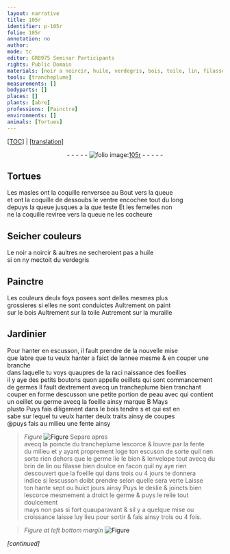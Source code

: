 ```yaml
---
layout: narrative
title: 105r
identifier: p-105r
folio: 105r
annotation: no
author:
mode: tc
editor: GR8975 Seminar Participants
rights: Public Domain
materials: [noir a noircir, huile, verdegris, bois, toile, lin, filasse]
tools: [trancheplume]
measurements: []
bodyparts: []
places: []
plants: [abre]
professions: [Painctre]
environments: []
animals: [Tortues]
---
```


 <p><a href="{{ site.baseurl }}/diplomatic/">[TOC]</a> | <a href="{{ site.baseurl }}/texts/p-105r_tl/" target="_blank">[translation]</a></p><div class="folio" align="center">- - - - - <a href="http://gallica.bnf.fr/ark:/12148/btv1b10500001g/f215.image" target="_blank"><img src="https://cu-mkp.github.io/2017-workshop-edition/assets/photo-icon.png" alt="folio image: " style="display:inline-block; margin-bottom:-3px;"/>105r</a> - - - - - </div>  
  

## <span class="al">Tortues</span>

 
Les masles ont la coquille renversee au Bout vers la queue<br/> et ont la coquille de dessoubs le ventre encochee tout du long<br/> depuys la queue jusques a la <span class="del">que</span> teste Et les femelles non<br/> ne la coquille reviree vers la queue ne les cocheure
 
 
  

## Seicher couleurs

 
Le <span class="m">noir a noircir</span> & aultres ne secheroient pas a <span class="m">huile</span><br/> si on ny mectoit du <span class="m">verdegris</span>
 
 
  

## <span class="pro">Painctre</span>

 
Les couleurs deulx foys posees sont delles mesmes plus<br/> grossieres si elles ne sont conduictes Aultrem<span class="exp">ent</span> on paint<br/> sur le <span class="m">bois</span> Aultrem<span class="exp">ent</span> sur la <span class="m">toile</span> Autrem<span class="exp">ent</span> sur la muraille
 
 
  

## Jardinier

 
Pour hanter en escusson, il fault prendre de la nouvelle mise<br/> que l<span class="pa">abre</span> que tu veulx hanter a faict <span class="add">de lannee mesme</span> & en couper une branche<br/> dans laquelle tu voys quaupres de la <span class="del">raci</span> naissance des foeilles<br/> il y aye des petits boutons quon appelle oeillets qui sont comma<span class="exp">n</span>ce<span class="exp">ment</span><br/> de germes Il fault dextrem<span class="exp">ent</span> avecq un <span class="tl">trancheplume</span> bien tranchant<br/> couper en forme descusson une petite portion de peau <span class="del">avec</span> qui contient<br/> un oeillet ou germe avecq la foeille ainsy marque B <span class="del">Mays</span><br/> <span class="del">plusto</span> Puys fais diligement dans le bois tendre <span class="del">s</span> et qui est en<br/> sabe sur lequel tu veulx hanter deulx traits ainsy <span class="del">de</span> coupes<br/> @puys fais au milieu une fente ainsy 
> *Figure*
> <a href="https://drive.google.com/open?id=0B9-oNrvWdlO5T1FZYTdOT1U4Qzg" target="_blank"><img src="https://cu-mkp.github.io/GR8975-edition/assets/photo-icon.png" alt="Figure" style="display:inline-block; margin-bottom:-3px;"/></a>
 Separe apres<br/> avecq la poincte du <span class="tl">trancheplume</span> lescorce & louvre par la fente<br/> du milieu et y ayant proprem<span class="exp">ent</span> loge ton escuson de sorte quil nen<br/> sorte rien dehors que le germe lie le bien & lenvelope tout avecq du<br/> brin de <span class="m">lin</span> ou <span class="m">filasse</span> bien doulce en facon quil ny aye rien<br/> descouvert que la foeille qui dans trois ou 4 jours te donnera<br/> indice si lescusson doibt prendre selon quelle sera verte Laisse<br/> ton hante sept ou huict jours ainsy Puys le deslie & joincts bien<br/> lescorce mesmem<span class="exp">ent</span> a droict le germe & puys le relie tout doulcem<span class="exp">ent</span><br/> mays non pas si fort quauparava<span class="exp">n</span>t & sil y a quelque mise ou<br/> croissance laisse luy lieu pour sortir & fais ainsy trois ou 4 fois.
 
> *Figure*
> *at left bottom margin*
> <a href="https://drive.google.com/open?id=0B9-oNrvWdlO5UWpzdGVweGVvQTg" target="_blank"><img src="https://cu-mkp.github.io/GR8975-edition/assets/photo-icon.png" alt="Figure" style="display:inline-block; margin-bottom:-3px;"/></a>
 
*[continued]*
 
 
